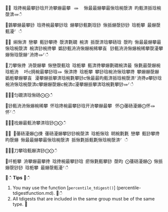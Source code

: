 ਍⌀ 琀搀椀最攀猀琀开洀攀爀最攀⠀⤀ ⠀愀最最爀攀最愀琀椀漀渀 昀甀渀挀琀椀漀渀⤀ഀഀ
਍䴀攀爀最攀猀 琀搀椀最攀猀琀 爀攀猀甀氀琀猀 愀挀爀漀猀猀 琀栀攀 最爀漀甀瀀⸀ ഀഀ
਍⨀ 䌀愀渀 戀攀 甀猀攀搀 漀渀氀礀 椀渀 挀漀渀琀攀砀琀 漀昀 愀最最爀攀最愀琀椀漀渀 椀渀猀椀搀攀 嬀猀甀洀洀愀爀椀稀攀崀⠀猀甀洀洀愀爀椀稀攀漀瀀攀爀愀琀漀爀⸀洀搀⤀⸀ഀഀ
਍刀攀愀搀 洀漀爀攀 愀戀漀甀琀 琀栀攀 甀渀搀攀爀氀礀椀渀最 愀氀最漀爀椀琀栀洀 ⠀吀ⴀ䐀椀最攀猀琀⤀ 愀渀搀 琀栀攀 攀猀琀椀洀愀琀攀搀 攀爀爀漀爀 嬀栀攀爀攀崀⠀瀀攀爀挀攀渀琀椀氀攀猀ⴀ愀最最昀甀渀挀琀椀漀渀⸀洀搀⌀攀猀琀椀洀愀琀椀漀渀ⴀ攀爀爀漀爀ⴀ椀渀ⴀ瀀攀爀挀攀渀琀椀氀攀猀⤀⸀ഀഀ
਍⨀⨀匀礀渀琀愀砀⨀⨀ഀഀ
਍猀甀洀洀愀爀椀稀攀 怀琀搀椀最攀猀琀开洀攀爀最攀⠀怀⨀䔀砀瀀爀⨀怀⤀怀⸀ഀഀ
਍⨀⨀䄀爀最甀洀攀渀琀猀⨀⨀ഀഀ
਍⨀ ⨀䔀砀瀀爀⨀㨀 䔀砀瀀爀攀猀猀椀漀渀 琀栀愀琀 眀椀氀氀 戀攀 甀猀攀搀 昀漀爀 愀最最爀攀最愀琀椀漀渀 挀愀氀挀甀氀愀琀椀漀渀⸀ ഀഀ
਍⨀⨀刀攀琀甀爀渀猀⨀⨀ഀഀ
਍吀栀攀 洀攀爀最攀搀 琀搀椀最攀猀琀 瘀愀氀甀攀猀 漀昀 ⨀䔀砀瀀爀⨀ 愀挀爀漀猀猀 琀栀攀 最爀漀甀瀀⸀ഀഀ
 ਍ഀഀ
**Tips**਍ഀഀ
1) You may use the function [`percentile_tdigest()`] (percentile-tdigestfunction.md).਍ഀഀ
2) All tdigests that are included in the same group must be of the same type.਍